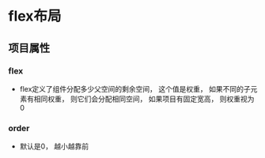 # flex布局

## 项目属性

### flex

- flex定义了组件分配多少父空间的剩余空间， 这个值是权重， 如果不同的子元素有相同权重， 则它们会分配相同空间， 如果项目有固定宽高， 则权重视为0



### order

- 默认是0， 越小越靠前